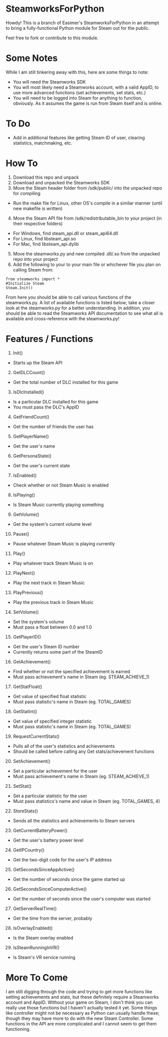 # SteamworksForPython
Howdy!  This is a branch of Easimer's SteamworksForPython in an attempt to bring a fully-functional Python module for Steam out for the public.

Feel free to fork or contribute to this module.

# Some Notes
While I am still tinkering away with this, here are some things to note:

- You will need the Steamworks SDK
- You will most likely need a Steamworks account, with a valid AppID, to use more advanced functions (set achievements, set stats, etc.)
- You will need to be logged into Steam for anything to function, obviously.  As it assumes the game is run from Steam itself and is online.

# To Do
- Add in additional features like getting Steam ID of user, clearing statistics, matchmaking, etc.

# How To
1. Download this repo and unpack
2. Download and unpacked the Steamworks SDK
3. Move the Steam header folder from /sdk/public/ into the unpacked repo for compiling
  - Run the make file for Linux, other OS's compile in a similar manner (until new makefile is written)
4. Move the Steam API file from /sdk/redistributable_bin to your project (in their respective folders)
  - For Windows, find steam_api.dll or steam_api64.dll
  - For Linux, find libsteam_api.so
  - For Mac, find libsteam_api.dylib
5. Move the steamworks.py and new compiled .dll/.so from the unpacked repo into your project
6. Add the following to your to your main file or whichever file you plan on calling Steam from:
```
from steamworks import *
#Initialize Steam
Steam.Init()
```
From here you should be able to call various functions of the steamworks.py.  A list of available functions is listed below; take a closer look at the steamworks.py for a better understanding.  In addition, you should be able to read the Steamworks API documentation to see what all is available and cross-reference with the steamworks.py!

# Features / Functions
1. Init()
  - Starts up the Steam API
2. GetDLCCount()
  - Get the total number of DLC installed for this game
3. IsDlcInstalled()
  - Is a particular DLC installed for this game
  - You must pass the DLC's AppID
4. GetFriendCount()
  - Get the number of friends the user has
5. GetPlayerName()
  - Get the user's name
6. GetPersonaState()
  - Get the user's current state
7. IsEnabled()
  - Check whether or not Steam Music is enabled
8. IsPlaying()
  - Is Steam Music currently playing something
9. GetVolume()
  - Get the system's current volume level
10. Pause()
  - Pause whatever Steam Music is playing currently
11. Play()
  - Play whatever track Steam Music is on
12. PlayNext()
  - Play the next track in Steam Music
13. PlayPrevious()
  - Play the previous track in Steam Music
14. SetVolume()
  - Set the system's volume
  - Must pass a float between 0.0 and 1.0
15. GetPlayerID()
  - Get the user's Steam ID number
  - Currently returns some part of the SteamID
16. GetAchievement()
  - Find whether or not the specified achievement is earned
  - Must pass achievement's name in Steam (eg. STEAM_ACHIEVE_1)
17. GetStatFloat()
  - Get value of specified float statistic
  - Must pass statistic's name in Steam (eg. TOTAL_GAMES)
18. GetStatInt()
  - Get value of specified integer statistic
  - Must pass statistic's name in Steam (eg. TOTAL_GAMES)
19. RequestCurrentStats()
  - Pulls all of the user's statistics and achievements
  - Should be called before calling any Get stats/achievement functions
20. SetAchievement()
  - Set a particular achievement for the user
  - Must pass achievement's name in Steam (eg. STEAM_ACHIEVE_1)
21. SetStat()
  - Set a particular statistic for the user
  - Must pass statistics's name and value in Steam (eg. TOTAL_GAMES, 4)
22. StoreStats()
  - Sends all the statistics and achievements to Steam servers
23. GetCurrentBatteryPower()
  - Get the user's battery power level
24. GetIPCountry()
  - Get the two-digit code for the user's IP address
25. GetSecondsSinceAppActive()
  - Get the number of seconds since the game started up
26. GetSecondsSinceComputerActive()
  - Get the number of seconds since the user's computer was started
27. GetServerRealTime()
  - Get the time from the server, probably
28. IsOverlayEnabled()
  - Is the Steam overlay enabled
29. IsSteamRunningInVR()
  - Is Steam's VR service running

# More To Come
I am still digging through the code and trying to get more functions like setting achievements and stats, but these definitely require a Steamworks account and AppID.  Without your game on Steam, I don't think you can really use those functions but I haven't actually tested it yet.  Some things like controller might not be necessary as Python can usually handle these; though they may have more to do with the new Steam Controller.  Some functions in the API are more complicated and I cannot seem to get them functioning.
